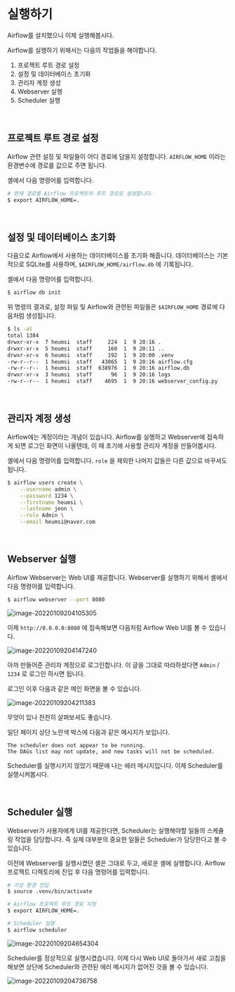 # 실행하기

Airflow를 설치했으니 이제 실행해봅시다.

Airflow를 실행하기 위해서는 다음의 작업들을 해야합니다.

1. 프로젝트 루트 경로 설정
2. 설정 및 데이터베이스 초기화
3. 관리자 계정 생성
4. Webserver 실행
5. Scheduler 실행

<br>

## 프로젝트 루트 경로 설정

Airflow 관련 설정 및 파일들이 어디 경로에 담을지 설정합니다.
`AIRFLOW_HOME` 이라는 환경변수에 경로를 값으로 주면 됩니다.

셸에서 다음 명령어를 입력합니다.

```bash
# 현재 경로를 Airflow 프로젝트의 루트 경로로 설정합니다.
$ export AIRFLOW_HOME=.
```

<br>

## 설정 및 데이터베이스 초기화

다음으로 Airflow에서 사용하는 데이터베이스를 초기화 해줍니다.
데이터베이스는 기본적으로 SQLite를 사용하며, `$AIRFLOW_HOME/airflow.db` 에 기록됩니다.

셸에서 다음 명령어를 입력합니다.

```bash
$ airflow db init
```

위 명령의 결과로, 설정 파일 및 Airflow와 관련된 파일들은 `$AIRFLOW_HOME` 경로에 다음처럼 생성됩니다.

```bash
$ ls -al
total 1384
drwxr-xr-x  7 heumsi  staff     224  1  9 20:16 .
drwxr-xr-x  5 heumsi  staff     160  1  9 20:11 ..
drwxr-xr-x  6 heumsi  staff     192  1  9 20:00 .venv
-rw-r--r--  1 heumsi  staff   43865  1  9 20:16 airflow.cfg
-rw-r--r--  1 heumsi  staff  638976  1  9 20:16 airflow.db
drwxr-xr-x  3 heumsi  staff      96  1  9 20:16 logs
-rw-r--r--  1 heumsi  staff    4695  1  9 20:16 webserver_config.py
```

<br>

## 관리자 계정 생성

Airflow에는 계정이라는 개념이 있습니다.
Airflow를 실행하고 Webserver에 접속하게 되면 로그인 화면이 나올텐데, 이 때 초기에 사용할 관리자 계정을 만들어봅시다.

셸에서 다음 명령어를 입력합니다.
`role` 을 제외한 나머지 값들은 다른 값으로 바꾸셔도 됩니다.

```bash
$ airflow users create \
	--username admin \
	--password 1234 \
    --firstname heumsi \
    --lastname jeon \
    --role Admin \
    --email heumsi@naver.com
```

<br>

## Webserver 실행

Airflow Webserver는 Web UI를 제공합니다.
Webserver를 실행하기 위해서 셸에서 다음 명령어를 입력합니다.

```bash
$ airflow webserver --port 8080
```

![image-20220109204105305](./image-20220109204105305.png)

이제 `http://0.0.0.0:8080` 에 접속해보면 다음처럼 Airflow Web UI를 볼 수 있습니다.

![image-20220109204147240](./image-20220109204147240.png)

아까 만들어준 관리자 계정으로 로그인합니다.
이 글을 그대로 따라하셨다면 `Admin` / `1234` 로 로그인 하시면 됩니다.

로그인 이후 다음과 같은 메인 화면을 볼 수 있습니다.

![image-20220109204211383](./image-20220109204211383.png)

무엇이 있나 찬찬히 살펴보셔도 좋습니다.

일단 페이지 상단 노란색 박스에 다음과 같은 메시지가 보입니다.

```
The scheduler does not appear to be running.
The DAGs list may not update, and new tasks will not be scheduled.
```

Scheduler를 실행시키지 않았기 때문에 나는 에러 메시지입니다.
이제 Scheduler를 실행시켜봅시다.

<br>

## Scheduler 실행

Webserver가 사용자에게 UI를 제공한다면, Scheduler는 실행해야할 일들의 스케쥴링 작업을 담당합니다. 즉 실제 대부분의 중요한 일들은 Scheduler가 담당한다고 볼 수 있습니다.

이전에 Webserver를 실행시켰던 셸은 그대로 두고, 새로운 셸에 실행합니다.
Airflow 프로젝트 디렉토리에 진입 후 다음 명령어를 입력합니다.

```bash
# 가상 환경 진입
$ source .venv/bin/activate

# Airflow 프로젝트 루트 경로 지정
$ export AIRFLOW_HOME=.

# Scheduler 실행
$ airflow scheduler
```

![image-20220109204654304](./image-20220109204654304.png)

Scheduler를 정상적으로 실행시켰습니다.
이제 다시 Web UI로 돌아가서 새로 고침을 해보면 상단에 Scheduler와 관련된 에러 메시지가 없어진 것을 볼 수 있습니다.

![image-20220109204736758](./image-20220109204736758.png)

